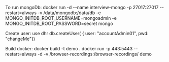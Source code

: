 To run mongoDb:
docker run -d --name interview-mongo -p 27017:27017 --restart=always -v /data/mongodb:/data/db -e MONGO_INITDB_ROOT_USERNAME=mongoadmin -e MONGO_INITDB_ROOT_PASSWORD=secret mongo


Create user:
use dhr
db.createUser( { user: "accountAdmin01",
                 pwd: "changeMe"})
                 
                 
                 
Build docker:
docker build -t demo .
docker run -p 443:5443 --restart=always -d -v /browser-recordings:/browser-recordings/ demo
                 
                 
                 
